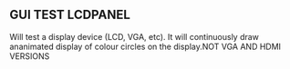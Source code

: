 ## GUI TEST LCDPANEL

Will test a display device (LCD, VGA, etc). It will continuously draw ananimated display of colour circles on the display.NOT VGA AND HDMI VERSIONS